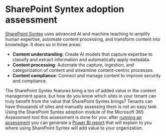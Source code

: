 # SharePoint Syntex adoption assessment

[SharePoint Syntex](https://www.microsoft.com/en-ww/microsoft-365/enterprise/sharepoint-syntex-overview) uses advanced AI and machine teaching to amplify human expertise, automate content processing, and transform content into knowledge. It does so in three areas:

- **Content understanding**: Create AI models that capture expertise to classify and extract information and automatically apply metadata.
- **Content processing**: Automate the capture, ingestion, and categorization of content and streamline content-centric processes.
- **Content compliance**: Connect and manage content to improve security and compliance.

The SharePoint Syntex features bring a ton of added value in the content management space, but how do you know which sites in your tenant can truly benefit from the value that SharePoint Syntex brings? Tenants can have thousands of sites and manually assessing them is not an easy task. Using the SharePoint Syntex adoption module of the Microsoft 365 Assessment tool this assessment is done for you: after [running an assessment](assess.md) you can generate a [Power BI report](report-intro.md) that will explain to you where using SharePoint Syntex will add value to your organization.
